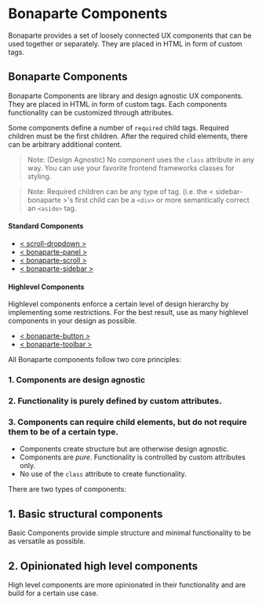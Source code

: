# Bonaparte Components

Bonaparte provides a set of loosely connected UX components that can be used together or separately. They are placed in HTML in form of custom tags. 



## Bonaparte Components
Bonaparte Components are library and design agnostic UX components. They are placed in HTML in form of custom tags. 
Each components functionality can be customized through attributes.

Some components define a number of `required` child tags. Required children must be the first children. After the required child elements, there can be arbitrary additional content.

> Note: (Design Agnostic) No component uses the `class` attribute in any way. You can use your favorite frontend frameworks classes for styling.

> Note: Required children can be any type of tag. (i.e. the < sidebar-bonaparte >'s first child can be a `<div>` or more semantically correct an `<aside>` tag.

#### Standard Components

  - [< scroll-dropdown >](https://github.com/bonaparte/bonaparte-dropdown)
  - [< bonaparte-panel >](https://github.com/bonaparte/bonaparte-panel)
  - [< bonaparte-scroll >](https://github.com/bonaparte/bonaparte-scroll)
  - [< bonaparte-sidebar >](https://github.com/bonaparte/bonaparte-sidebar)


#### Highlevel Components
Highlevel components enforce a certain level of design hierarchy by implementing some restrictions.
For the best result, use as many highlevel components in your design as possible.

  - [< bonaparte-button >](https://github.com/bonaparte/bonaparte-button)
  - [< bonaparte-toolbar >](https://github.com/bonaparte/bonaparte-toolbar)



All Bonaparte components follow two core principles:

### 1. Components are design agnostic


### 2. Functionality is purely defined by custom attributes.

### 3. Components can require child elements, but do not require them to be of a certain type.

- Components create structure but are otherwise design agnostic.
- Components are _pure_. Functionality is controlled by custom attributes only.
- No use of the `class` attribute to create functionality.


There are two types of components:

## 1. Basic structural components
Basic Components provide simple structure and minimal functionality to be as versatile as possible.

## 2. Opinionated high level components
High level components are more opinionated in their functionality and are build for a certain use case.